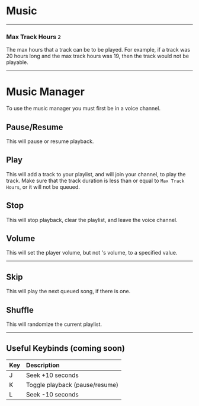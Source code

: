 # Music

---

### Max Track Hours `2`
The max hours that a track can be to be played.
For example, if a track was 20 hours long and the max track hours was 19, then the track would not be playable.

---

# Music Manager
To use the music manager you must first be in a voice channel.

## Pause/Resume
This will pause or resume playback.

## Play
This will add a track to your playlist, and <BotUser> will join your channel, to play the track.
Make sure that the track duration is less than or equal to `Max Track Hours`, or it will not be queued.

## Stop
This will stop playback, clear the playlist, and leave the voice channel.

## Volume
This will set the player volume, but not <BotUser>'s volume, to a specified value.

---

## Skip
This will play the next queued song, if there is one.

## Shuffle
This will randomize the current playlist.

---

## Useful Keybinds (coming soon)

Key | Description
:---|:----------
J   | Seek +10 seconds
K   | Toggle playback (pause/resume)
L   | Seek -10 seconds